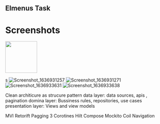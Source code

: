 ## Elmenus Task 

# Screenshots 

<img src="https://user-images.githubusercontent.com/74387512/141703780-243c45a4-6c7c-40d7-8a52-813d52aec4e7.png" width="100">

s
![Screenshot_1636931257](https://user-images.githubusercontent.com/74387512/141703767-f7f3c63d-d024-4fa5-9223-73eed82710d5.png)
![Screenshot_1636931271](https://user-images.githubusercontent.com/74387512/141703770-c4a7bd9d-b99b-4f1a-9d99-c5b199a26101.png)
![Screenshot_1636933631](https://user-images.githubusercontent.com/74387512/141703772-7fbeea6d-89f8-4948-a6d7-8dfe275ee1b1.png)
![Screenshot_1636933638](https://user-images.githubusercontent.com/74387512/141703777-282c391c-85e3-416e-b85d-3b9b7e5d6556.png)



Clean architicure as strucure pattern 
data layer: data sources, apis , pagination 
domina layer: Bussiness rules, repositories, use cases
presentation layer: Views and view models 

MVI
Retorift 
Pagging 3 
Corotines 
Hilt 
Compose 
Mockito 
Coil 
Navigation 

 

 
